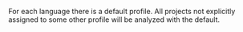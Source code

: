 For each language there is a default profile. All projects not explicitly assigned to some other profile will be analyzed with the default.
